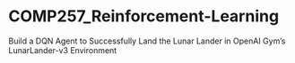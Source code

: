 # COMP257_Reinforcement-Learning

Build a DQN Agent to Successfully Land the Lunar Lander in OpenAI Gym’s LunarLander-v3 Environment
